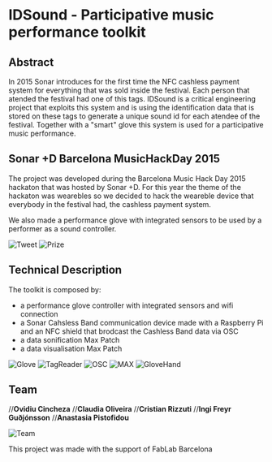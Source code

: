 # IDSound - Participative music performance toolkit
## Abstract
In 2015 Sonar introduces for the first time the NFC cashless payment system for everything that was sold inside the festival. Each person that atended the festival had one of this tags. IDSound is a critical engineering project that exploits this system and is using the identification data that is stored on these tags to generate a unique sound id for each atendee of the festival. Together with a "smart" glove this system is used for a participative music performance.

## Sonar +D Barcelona MusicHackDay 2015

The project was developed during the Barcelona Music Hack Day 2015 hackaton that was hosted by Sonar +D. For this year the theme of the hackaton was wearebles so we decided to hack the weareble device that everybody in the festival had, the cashless payment system. 

We also made a performance glove with integrated sensors to be used by a performer as a sound controller.


![Tweet](https://raw.githubusercontent.com/ovicin/IDSound/master/docs/Tweet.jpg)
![Prize](https://raw.githubusercontent.com/ovicin/IDSound/master/docs/prize.png)

## Technical Description

The toolkit is composed by:
* a performance glove controller with integrated sensors and wifi connection
* a Sonar Cahsless Band communication device made with a Raspberry Pi and an NFC shield that brodcast the Cashless Band data via OSC
* a data sonification Max Patch 
* a data visualisation Max Patch

![Glove](https://raw.githubusercontent.com/ovicin/IDSound/master/docs/glove1.jpg)
![TagReader](https://raw.githubusercontent.com/ovicin/IDSound/master/docs/tag_reader.jpg)
![OSC](https://raw.githubusercontent.com/ovicin/IDSound/master/docs/osc.png)
![MAX](https://raw.githubusercontent.com/ovicin/IDSound/master/docs/MAX.jpg)
![GloveHand](https://raw.githubusercontent.com/ovicin/IDSound/master/docs/glove_on_hand.jpg)

## Team
//**Ovidiu Cincheza**
//**Claudia Oliveira**
//**Cristian Rizzuti**
//**Ingi Freyr Guðjónsson**
//**Anastasia Pistofidou**

![Team](https://raw.githubusercontent.com/ovicin/IDSound/master/docs/teamAward.jpg)

This project was made with the support of FabLab Barcelona
